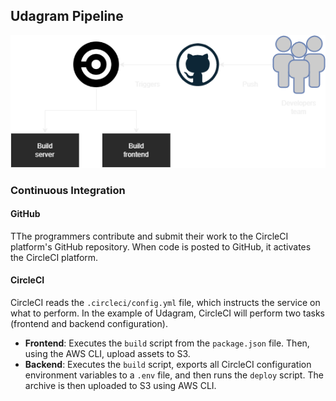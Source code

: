 ## Udagram Pipeline

![Pipeline](overview_of_the_pipeline.png)

### Continuous Integration
#### GitHub
TThe programmers contribute and submit their work to the CircleCI platform's GitHub repository.
When code is posted to GitHub, it activates the CircleCI platform.

#### CircleCI
CircleCI reads the `.circleci/config.yml` file, which instructs the service on what to perform. In the example of Udagram, CircleCI will perform two tasks (frontend and backend configuration).
- **Frontend**: Executes the `build` script from the `package.json` file. Then, using the AWS CLI, upload assets to S3.
- **Backend**: Executes the `build` script, exports all CircleCI configuration environment variables to a `.env` file, and then runs the `deploy` script. The archive is then uploaded to S3 using AWS CLI.